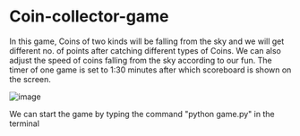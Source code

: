 # Coin-collector-game

In this game, Coins of two kinds will be falling from the sky and we will get different no. of points after catching different types of Coins. We can also adjust the speed of coins falling from the sky according to our fun. The timer of one game is set to 1:30 minutes after which scoreboard is shown on the screen.

![image](https://user-images.githubusercontent.com/79045039/184965862-cf48d785-c6ab-46c4-a63d-b001439bc97b.png)


We can start the game by typing the command "python game.py" in the terminal
